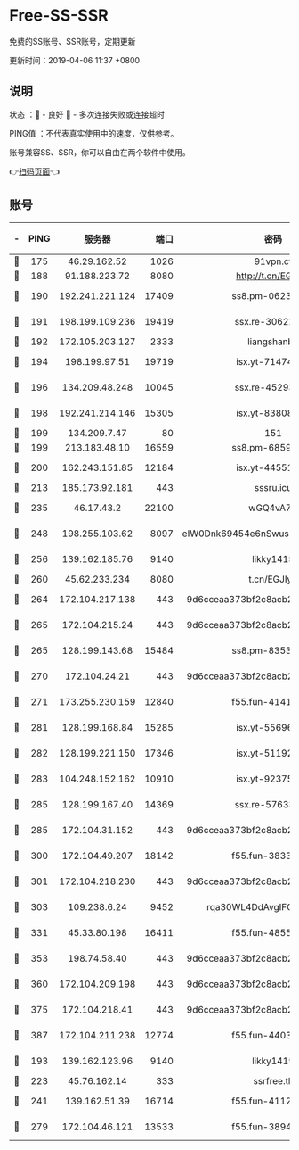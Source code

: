 # Free-SS-SSR

免费的SS账号、SSR账号，定期更新

更新时间：2019-04-06 11:37 +0800

## 说明

状态     ：🙂 - 良好 🙁 - 多次连接失败或连接超时

PING值   ：不代表真实使用中的速度，仅供参考。

账号兼容SS、SSR，你可以自由在两个软件中使用。

👉[扫码页面](https://liesauer.github.io/Free-SS-SSR/)👈

## 账号

|-|PING|服务器|端口|密码|加密方式|区域|
|:----:|:----:|:-----:|-----:|:----:|:----:|:----:|
|🙂|175|46.29.162.52|1026|91vpn.cf|rc4-md5|RU|
|🙂|188|91.188.223.72|8080|http://t.cn/EGJIyrl|rc4-md5|RU|
|🙂|190|192.241.221.124|17409|ss8.pm-06236713|aes-256-cfb|US|
|🙂|191|198.199.109.236|19419|ssx.re-30622705|aes-256-cfb|US|
|🙂|192|172.105.203.127|2333|liangshanbo|chacha20|JP|
|🙂|194|198.199.97.51|19719|isx.yt-71474069|aes-256-cfb|US|
|🙂|196|134.209.48.248|10045|ssx.re-45293607|aes-256-cfb|US|
|🙂|198|192.241.214.146|15305|isx.yt-83808561|aes-256-cfb|US|
|🙂|199|134.209.7.47|80|151|chacha20|US|
|🙂|199|213.183.48.10|16559|ss8.pm-68592266|rc4-md5|RU|
|🙂|200|162.243.151.85|12184|isx.yt-44551935|aes-256-cfb|US|
|🙂|213|185.173.92.181|443|sssru.icu|rc4-md5|RU|
|🙂|235|46.17.43.2|22100|wGQ4vA7D|aes-256-gcm|RU|
|🙂|248|198.255.103.62|8097|eIW0Dnk69454e6nSwuspv9DmS201tQ0D|aes-256-cfb|US|
|🙂|256|139.162.185.76|9140|likky1415|aes-256-cfb|DE|
|🙂|260|45.62.233.234|8080|t.cn/EGJIyrl|rc4-md5|CA|
|🙂|264|172.104.217.138|443|9d6cceaa373bf2c8acb22e60b6a58be6|aes-256-cfb|US|
|🙂|265|172.104.215.24|443|9d6cceaa373bf2c8acb22e60b6a58be6|aes-256-cfb|US|
|🙂|265|128.199.143.68|15484|ss8.pm-83534389|aes-256-cfb|SG|
|🙂|270|172.104.24.21|443|9d6cceaa373bf2c8acb22e60b6a58be6|aes-256-cfb|US|
|🙂|271|173.255.230.159|12840|f55.fun-41413045|aes-256-cfb|US|
|🙂|281|128.199.168.84|15285|isx.yt-55696582|aes-256-cfb|SG|
|🙂|282|128.199.221.150|17346|isx.yt-51192265|aes-256-cfb|SG|
|🙂|283|104.248.152.162|10910|isx.yt-92375658|aes-256-cfb|SG|
|🙂|285|128.199.167.40|14369|ssx.re-57633451|aes-256-cfb|SG|
|🙂|285|172.104.31.152|443|9d6cceaa373bf2c8acb22e60b6a58be6|aes-256-cfb|US|
|🙂|300|172.104.49.207|18142|f55.fun-38335562|aes-256-cfb|SG|
|🙂|301|172.104.218.230|443|9d6cceaa373bf2c8acb22e60b6a58be6|aes-256-cfb|US|
|🙂|303|109.238.6.24|9452|rqa30WL4DdAvgIFG6Fs3znzTa|aes-256-cfb|FR|
|🙂|331|45.33.80.198|16411|f55.fun-48556227|aes-256-cfb|US|
|🙂|353|198.74.58.40|443|9d6cceaa373bf2c8acb22e60b6a58be6|aes-256-cfb|US|
|🙂|360|172.104.209.198|443|9d6cceaa373bf2c8acb22e60b6a58be6|aes-256-cfb|US|
|🙂|375|172.104.218.41|443|9d6cceaa373bf2c8acb22e60b6a58be6|aes-256-cfb|US|
|🙂|387|172.104.211.238|12774|f55.fun-44032387|aes-256-cfb|US|
|🙂|193|139.162.123.96|9140|likky1415|aes-256-cfb|JP|
|🙂|223|45.76.162.14|333|ssrfree.tk|rc4|SG|
|🙂|241|139.162.51.39|16714|f55.fun-41127921|aes-256-cfb|SG|
|🙂|279|172.104.46.121|13533|f55.fun-38943433|aes-256-cfb|SG|
